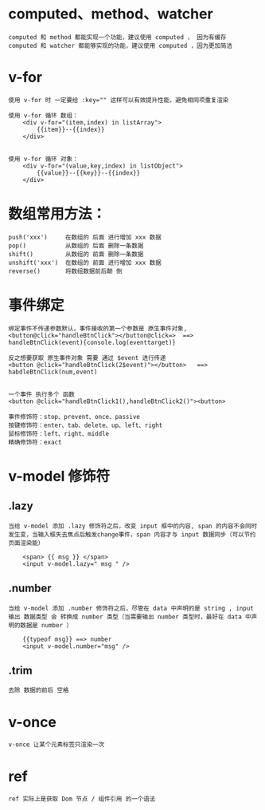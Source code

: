 # computed、method、watcher
    computed 和 method 都能实现一个功能，建议使用 computed ， 因为有缓存
    computed 和 watcher 都能够实现的功能，建议使用 computed ，因为更加简洁 


# v-for
    使用 v-for 时 一定要给 :key="" 这样可以有效提升性能，避免相同项重复渲染

    使用 v-for 循环 数组：
        <div v-for="(item,index) in listArray">
            {{item}}--{{index}}    
        </div>


    使用 v-for 循环 对象：
        <div v-for="(value,key,index) in listObject">
            {{value}}--{{key}}--{{index}}    
        </div>


# 数组常用方法：
    push('xxx')     在数组的 后面 进行增加 xxx 数据
    pop()           从数组的 后面 删除一条数据
    shift()         从数组的 前面 删除一条数据
    unshift('xxx')  在数组的 前面 进行增加 xxx 数据
    reverse()       将数组数据前后颠 倒 


        
# 事件绑定
    绑定事件不传递参数默认，事件接收的第一个参数是 原生事件对象,  
    <button@click="handleBtnClick"></button@click=>  ==>   handleBtnClick(event){console.log(eventtarget)}

    反之想要获取 原生事件对象 需要 通过 $event 进行传递 
    <button @click="handleBtnClick(2$event)"></button>   ==>  habdleBtnClick(num,event)
    

    一个事件 执行多个 函数
    <button @click="handleBtnClick1(),handleBtnClick2()"><button>
    
    事件修饰符：stop、prevent、once、passive
    按键修饰符：enter、tab、delete、up、left、right
    鼠标修饰符：left、right、middle
    精确修饰符：exact
    

# v-model 修饰符
## .lazy 
    当给 v-model 添加 .lazy 修饰符之后，改变 input 框中的内容, span 的内容不会同时发生变，当输入框失去焦点后触发change事件，span 内容才与 input 数据同步（可以节约页面渲染能）
        
        <span> {{ msg }} </span>
        <input v-model.lazy=" msg " />
        

## .number
    当给 v-model 添加 .number 修饰符之后，尽管在 data 中声明的是 string , input 输出 数据类型 会 转换成 number 类型（当需要输出 number 类型时，最好在 data 中声明的数据是 number ）

        {{typeof msg}} ==> number
        <input v-model.number="msg" />


## .trim 
    去除 数据的前后 空格


# v-once 
    v-once 让某个元素标签只渲染一次

# ref
    ref 实际上是获取 Dom 节点 / 组件引用 的一个语法

